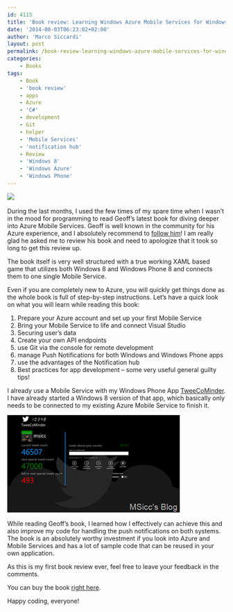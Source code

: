 ```yaml
---
id: 4115
title: 'Book review: Learning Windows Azure Mobile Services for Windows 8 and Windows Phone 8 (Geoff Webber-Cross)'
date: '2014-08-03T06:23:02+02:00'
author: 'Marco Siccardi'
layout: post
permalink: /book-review-learning-windows-azure-mobile-services-for-windows-8-and-windows-phone-8-geoff-webber-cross/
categories:
    - Books
tags:
    - Book
    - 'book review'
    - apps
    - Azure
    - 'C#'
    - development
    - Git
    - helper
    - 'Mobile Services'
    - 'notification hub'
    - Review
    - 'Windows 8'
    - 'Windows Azure'
    - 'Windows Phone'
---
```


[![](https://www.packtpub.com/sites/default/files/1928EN_Cover.jpg)](https://www.packtpub.com/learning-windows-azure-mobile-services-for-windows-8-and-windows-phone-8/book)

During the last months, I used the few times of my spare time when I wasn’t in the mood for programming to read Geoff’s latest book for diving deeper into Azure Mobile Services. Geoff is well known in the community for his Azure experience, and I absolutely recommend to [follow him](https://twitter.com/webbercross)! I am really glad he asked me to review his book and need to apologize that it took so long to get this review up.

The book itself is very well structured with a true working XAML based game that utilizes both Windows 8 and Windows Phone 8 and connects them to one single Mobile Service.

Even if you are completely new to Azure, you will quickly get things done as the whole book is full of step-by-step instructions. Let’s have a quick look on what you will learn while reading this book:

1. Prepare your Azure account and set up your first Mobile Service
2. Bring your Mobile Service to life and connect Visual Studio
3. Securing user’s data
4. Create your own API endpoints
5. use Git via the console for remote development
6. manage Push Notifications for both Windows and Windows Phone apps
7. use the advantages of the Notification hub
8. Best practices for app development – some very useful general guilty tips!

I already use a Mobile Service with my Windows Phone App [TweeCoMinder](https://www.windowsphone.com/s?appid=f05f429c-2f85-447d-b774-6903fda32cd7). I have already started a Windows 8 version of that app, which basically only needs to be connected to my existing Azure Mobile Service to finish it.

![Screenshot (359)](/assets/img/2014/08/Screenshot-359.png "Screenshot (359)")

While reading Geoff’s book, I learned how I effectively can achieve this and also improve my code for handling the push notifications on both systems. The book is an absolutely worthy investment if you look into Azure and Mobile Services and has a lot of sample code that can be reused in your own application.

As this is my first book review ever, feel free to leave your feedback in the comments.

You can buy the book [right here](https://www.packtpub.com/learning-windows-azure-mobile-services-for-windows-8-and-windows-phone-8/book).

Happy coding, everyone!